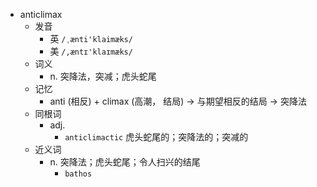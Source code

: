 - anticlimax
  - 发音
    - 英 `/ˌænti'klaimæks/`
    - 美 `/,æntɪ'klaɪmæks/`
  - 词义
    - n. 突降法，突减；虎头蛇尾
  - 记忆
    - anti (相反) + climax (高潮， 结局) → 与期望相反的结局 → 突降法
  - 同根词
    - adj.
      - `anticlimactic` 虎头蛇尾的；突降法的；突减的
  - 近义词
    - n. 突降法；虎头蛇尾；令人扫兴的结尾
      - `bathos`
